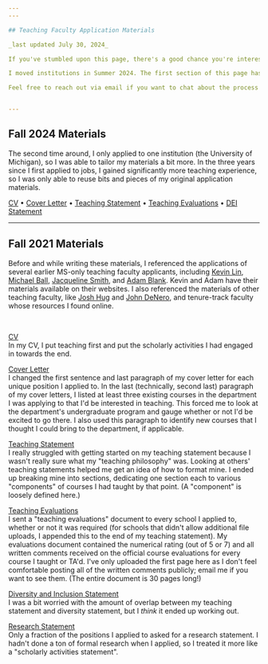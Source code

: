 ```yaml
---
---

## Teaching Faculty Application Materials

_last updated July 30, 2024_

If you've stumbled upon this page, there's a good chance you're interested in applying to teaching positions in computer science or data science. If that's the case, I hope the information here is of use to you. It may be particularly helpful for candidates applying without PhDs.

I moved institutions in Summer 2024. The first section of this page has my most recent application materials, from when I was on the job market in Fall 2024. The second section of this page has the application materials from when I did a broader search in Fall 2021, while still enrolled in my MS program.

Feel free to reach out via email if you want to chat about the process (or even just to tell me that you looked at this page!). I benefitted immensely from talking to others who went down this path in the months leading up to the application cycle.


---
```


## Fall 2024 Materials

The second time around, I only applied to one institution (the University of Michigan), so I was able to tailor my materials a bit more. In the three years since I first applied to jobs, I gained significantly more teaching experience, so I was only able to reuse bits and pieces of my original application materials.

[CV](resources/tf-app-materials/round-2/rampure-cv.pdf) • [Cover Letter](resources/tf-app-materials/round-2/rampure-cover-letter.pdf) • [Teaching Statement](resources/tf-app-materials/round-2/rampure-teaching-statement.pdf) • [Teaching Evaluations](resources/tf-app-materials/round-2/rampure-teaching-evaluations.pdf) • [DEI Statement](resources/tf-app-materials/round-2/rampure-dei-statement.pdf)

---

## Fall 2021 Materials

Before and while writing these materials, I referenced the applications of several earlier MS-only teaching faculty applicants, including [Kevin Lin](http://kevinl.info), [Michael Ball](https://michaelball.co), [Jacqueline Smith](http://www.cs.toronto.edu/~jsmith/), and [Adam Blank](https://countablethoughts.com). Kevin and Adam have their materials available on their websites. I also referenced the materials of other teaching faculty, like [Josh Hug](https://www2.eecs.berkeley.edu/Faculty/Homepages/joshhug.html) and [John DeNero](http://denero.org), and tenure-track faculty whose resources I found online.

<br>

[CV](resources/tf-app-materials/cv.pdf)<br>In my CV, I put teaching first and put the scholarly activities I had engaged in towards the end.

[Cover Letter](resources/tf-app-materials/cover-letter.pdf)<br> I changed the first sentence and last paragraph of my cover letter for each unique position I applied to. In the last (technically, second last) paragraph of my cover letters, I listed at least three existing courses in the department I was applying to that I'd be interested in teaching. This forced me to look at the department's undergraduate program and gauge whether or not I'd be excited to go there. I also used this paragraph to identify new courses that I thought I could bring to the department, if applicable.

[Teaching Statement](resources/tf-app-materials/teaching-statement.pdf)<br> I really struggled with getting started on my teaching statement because I wasn't really sure what my "teaching philosophy" was. Looking at others' teaching statements helped me get an idea of how to format mine. I ended up breaking mine into sections, dedicating one section each to various "components" of courses I had taught by that point. (A "component" is loosely defined here.)

[Teaching Evaluations](resources/tf-app-materials/teaching-evals.pdf)<br>I sent a "teaching evaluations" document to every school I applied to, whether or not it was required (for schools that didn't allow additional file uploads, I appended this to the end of my teaching statement). My evaluations document contained the numerical rating (out of 5 or 7) and all written comments received on the official course evaluations for every course I taught or TA'd. I've only uploaded the first page here as I don't feel comfortable posting all of the written comments publicly; email me if you want to see them. (The entire document is 30 pages long!)

[Diversity and Inclusion Statement](resources/tf-app-materials/diversity-statement.pdf)<br>I was a bit worried with the amount of overlap between my teaching statement and diversity statement, but I _think_ it ended up working out.

[Research Statement](resources/tf-app-materials/research-statement.pdf)<br>Only a fraction of the positions I applied to asked for a research statement. I hadn't done a ton of formal research when I applied, so I treated it more like a "scholarly activities statement".
